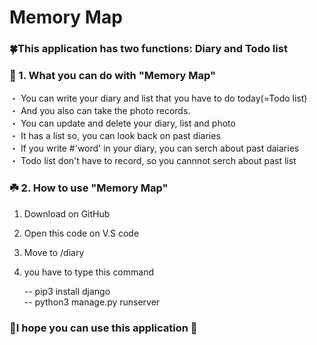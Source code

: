 # Memory Map<br>
### 🍀This application has two functions: Diary and Todo list <br>

### 🌱 1. What you can do with "Memory Map" <br>
  ・ You can write your diary and list that you have to do today(=Todo list)<br>
  ・ And you also can take the photo records.<br>
  ・ You can update and delete your diary, list and photo<br>
  ・ It has a list so, you can look back on past diaries<br>
  ・ If you write #'word' in your diary, you can serch about past daiaries<br>
  ・ Todo list don't have to record, so you cannnot serch about past list<br>


### ☘️ 2. How to use "Memory Map" <br>
 1. Download on GitHub<br>
 2. Open this code on V.S code<br>
 3. Move to /diary<br>
 4. you have to type this command<br>
 
      -- pip3 install django<br>
      -- python3 manage.py runserver<br>

### 🌟I hope you can use this application 🌟  
    

 


